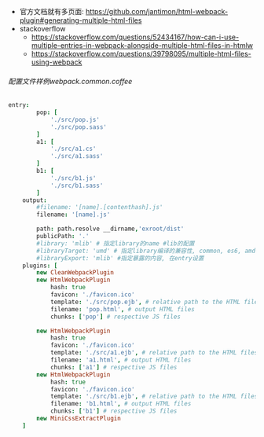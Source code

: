 - 官方文档就有多页面: https://github.com/jantimon/html-webpack-plugin#generating-multiple-html-files
- stackoverflow
  - https://stackoverflow.com/questions/52434167/how-can-i-use-multiple-entries-in-webpack-alongside-multiple-html-files-in-htmlw
  - https://stackoverflow.com/questions/39798095/multiple-html-files-using-webpack

###### 配置文件样例webpack.common.coffee

```coffeescript
entry:
		pop: [
			'./src/pop.js'
			'./src/pop.sass'
		]
		a1: [
			'./src/a1.cs'
			'./src/a1.sass'
		]
		b1: [
			'./src/b1.js'
			'./src/b1.sass'
		]
	output:
		#filename: '[name].[contenthash].js'
		filename: '[name].js'

		path: path.resolve __dirname,'exroot/dist'
		publicPath: '.'
		#library: 'mlib' # 指定library的name #lib的配置
		#libraryTarget: 'umd' # 指定library编译的兼容性, common, es6, amd, umd, link...
		#libraryExport: 'mlib' #指定暴露的内容, 在entry设置
	plugins: [
		new CleanWebpackPlugin
		new HtmlWebpackPlugin
			hash: true
			favicon: './favicon.ico'
			template: './src/pop.ejb', # relative path to the HTML files
			filename: 'pop.html', # output HTML files
			chunks: ['pop'] # respective JS files

		new HtmlWebpackPlugin
			hash: true
			favicon: './favicon.ico'
			template: './src/a1.ejb', # relative path to the HTML files
			filename: 'a1.html', # output HTML files
			chunks: ['a1'] # respective JS files
		new HtmlWebpackPlugin
			hash: true
			favicon: './favicon.ico'
			template: './src/b1.ejb', # relative path to the HTML files
			filename: 'b1.html', # output HTML files
			chunks: ['b1'] # respective JS files
		new MiniCssExtractPlugin
	]
```

